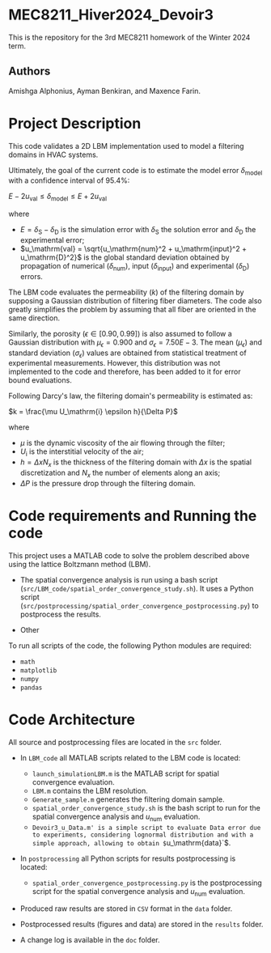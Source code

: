 # MEC8211_Hiver2024_Devoir3

This is the repository for the 3rd MEC8211 homework of the Winter 2024 term.

## Authors 

Amishga Alphonius, Ayman Benkiran, and Maxence Farin.

# Project Description

This code validates a 2D LBM implementation used to model a filtering domains in HVAC systems.

Ultimately, the goal of the current code is to estimate the model error $`\delta_{\mathrm{model}}`$ with a confidence interval of $`95.4 \%`$:

$`E - 2 u_\mathrm{val} \leq \delta_{\mathrm{model}} \leq E + 2 u_\mathrm{val}`$

where 

- $`E = \delta_{\mathrm{S}} - \delta_{\mathrm{D}}`$ is the simulation error with $`\delta_{\mathrm{S}}`$ the solution error and $`\delta_{\mathrm{D}}`$ the experimental error;
- $`u_\mathrm{val} = \sqrt{u_\mathrm{num}^2 + u_\mathrm{input}^2 + u_\mathrm{D}^2}`$ is the global standard deviation obtained by propagation of numerical ($`\delta_{\mathrm{num}}`$), input ($`\delta_{\mathrm{input}}`$) and experimental ($`\delta_{\mathrm{D}}`$) errors.

The LBM code evaluates the permeability ($`k`$) of the filtering domain by supposing a Gaussian distribution of filtering fiber diameters. The code also greatly simplifies the problem by assuming that all fiber are oriented in the same direction.

Similarly, the porosity ($`\epsilon \in [0.90, 0.99]`$) is also assumed to follow a Gaussian distribution with $`\mu_{\epsilon}=0.900`$ and $`\sigma_{\epsilon}=7.50E-3`$. The mean ($`\mu_{\epsilon}`$) and standard deviation ($`\sigma_{\epsilon}`$) values are obtained from statistical treatment of experimental measurements. However, this distribution was not implemented to the code and therefore, has been added to it for error bound evaluations.

Following Darcy's law, the filtering domain's permeability is estimated as:

$`k = \frac{\mu U_\mathrm{i} \epsilon h}{\Delta P}`$

where 

- $`\mu`$ is the dynamic viscosity of the air flowing through the filter;
- $`U_\mathrm{i}`$ is the interstitial velocity of the air;
- $`h=\Delta x N_x`$ is the thickness of the filtering domain with $`\Delta x`$ is the spatial discretization and $`N_x`$ the number of elements along an axis;
- $`\Delta P`$ is the pressure drop through the filtering domain.

# Code requirements and Running the code

This project uses a MATLAB code to solve the problem described above using the lattice Boltzmann method (LBM).

- The spatial convergence analysis is run using a bash script (`src/LBM_code/spatial_order_convergence_study.sh`). It uses a Python script (`src/postprocessing/spatial_order_convergence_postprocessing.py`) to postprocess the results.

- Other 

To run all scripts of the code, the following Python modules are required:
    
  - `math`
  - `matplotlib`
  - `numpy`
  - `pandas`

# Code Architecture

All source and postprocessing files are located in the `src` folder.

-  In `LBM_code` all MATLAB scripts related to the LBM code is located:
    - `launch_simulationLBM.m` is the MATLAB script for spatial convergence evaluation.
    - `LBM.m` contains the LBM resolution.
    - `Generate_sample.m` generates the filtering domain sample.
    - `spatial_order_convergence_study.sh` is the bash script to run for the spatial convergence analysis and $`u_\mathrm{num}`$ evaluation.
    - `Devoir3_u_Data.m' is a simple script to evaluate Data error due to experiments, considering lognormal distribution and with a simple approach, allowing to obtain $`u_\mathrm{data}`$.
  

-  In `postprocessing` all Python scripts for results postprocessing is located:
    - `spatial_order_convergence_postprocessing.py` is the postprocessing script for the spatial convergence analysis and $`u_\mathrm{num}`$ evaluation.

- Produced raw results are stored in `CSV` format in the `data` folder.
- Postprocessed results (figures and data) are stored in the `results` folder.
- A change log is available in the `doc` folder.
